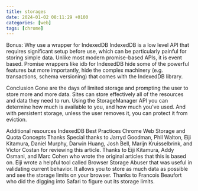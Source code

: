 ```yaml
---
title: storages
date: 2024-01-02 08:11:29 +0100
categories: [web]
tags: [chrome]
---
```


Bonus: Why use a wrapper for IndexedDB
IndexedDB is a low level API that requires significant setup before use, which can be particularly painful for storing simple data. Unlike most modern promise-based APIs, it is event based. Promise wrappers like idb for IndexedDB hide some of the powerful features but more importantly, hide the complex machinery (e.g. transactions, schema versioning) that comes with the IndexedDB library.

Conclusion
Gone are the days of limited storage and prompting the user to store more and more data. Sites can store effectively all of the resources and data they need to run. Using the StorageManager API you can determine how much is available to you, and how much you've used. And with persistent storage, unless the user removes it, you can protect it from eviction.

Additional resources
IndexedDB Best Practices
Chrome Web Storage and Quota Concepts
Thanks
Special thanks to Jarryd Goodman, Phil Walton, Eiji Kitamura, Daniel Murphy, Darwin Huang, Josh Bell, Marijn Kruisselbrink, and Victor Costan for reviewing this article. Thanks to Eiji Kitamura, Addy Osmani, and Marc Cohen who wrote the original articles that this is based on. Eiji wrote a helpful tool called Browser Storage Abuser that was useful in validating current behavior. It allows you to store as much data as possible and see the storage limits on your browser. Thanks to Francois Beaufort who did the digging into Safari to figure out its storage limits.